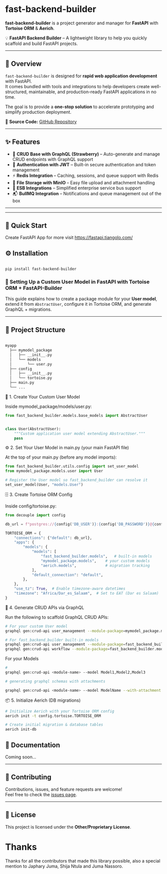 # fast-backend-builder

**fast-backend-builder** is a project generator and manager for **FastAPI** with **Tortoise ORM** & **Aerich**.

💡 **FastAPI Backend Builder** – A lightweight library to help you quickly scaffold and build FastAPI projects.

---

## 📌 Overview
`fast-backend-builder` is designed for **rapid web application development** with FastAPI.  
It comes bundled with tools and integrations to help developers create well-structured, maintainable, and production-ready FastAPI applications in no time.

The goal is to provide a **one-stop solution** to accelerate prototyping and simplify production deployment.

🔗 **Source Code:** [GitHub Repository](https://github.com/jay-ludanga/fast-backend-builder)

---

## ✨ Features

- 🚀 **CRUD Base with GraphQL (Strawberry)** – Auto-generate and manage CRUD endpoints with GraphQL support  
- 🔐 **Authentication with JWT** – Built-in secure authentication and token management  
- ⚡ **Redis Integration** – Caching, sessions, and queue support with Redis  
- 📂 **File Storage with MinIO** – Easy file upload and attachment handling  
- 🔗 **ESB Integrations** – Simplified enterprise service bus support  
- 📬 **BullMQ Integration** – Notifications and queue management out of the box  

---

---

## 🚀 Quick Start

Create FastAPI App for more visit https://fastapi.tiangolo.com/

## ⚙️ Installation

```bash

pip install fast-backend-builder
```

### 🚀 Setting Up a Custom User Model in FastAPI with Tortoise ORM + FastAPI-Builder

This guide explains how to create a package module for your **User model**, extend it from `AbstractUser`, configure it in Tortoise ORM, and generate GraphQL + migrations.

---

## 📂 Project Structure

```bash

myapp
  ├── mymodel_package
  │   ├── __init__.py
  │   └── models
  │       └── user.py
  ├── config
  │   ├── __init__.py
  │   └── tortoise.py
  ├── main.py
  └── ...
```

👤 1. Create Your Custom User Model

Inside mymodel_package/models/user.py:

```python
from fast_backend_builder.models.base_models import AbstractUser


class User(AbstractUser):
    """Custom application user model extending AbstractUser."""
    pass
```

⚙️ 2. Set Your User Model in main.py (your main FastAPI file)

At the top of your main.py (before any model imports):

```python
from fast_backend_builder.utils.config import set_user_model
from mymodel_package.models.user import User

# Register the User model so fast_backend_builder can resolve it
set_user_model(User, "models.User")
```

🗄️ 3. Create Tortoise ORM Config

Inside config/tortoise.py:
```python
from decouple import config

db_url = f"postgres://{config('DB_USER')}:{config('DB_PASSWORD')}@{config('DB_HOST')}:{config('DB_PORT')}/{config('DB_NAME')}"

TORTOISE_ORM = {
    "connections": {"default": db_url},
    "apps": {
        "models": {
            "models": [
                "fast_backend_builder.models",   # built-in models
                "mymodel_package.models",    # your custom models
                "aerich.models",             # migration tracking
            ],
            "default_connection": "default",
        },
    },
    "use_tz": True,  # Enable timezone-aware datetimes
    "timezone": "Africa/Dar_es_Salaam",  # Set to EAT (Dar es Salaam)
}
```

🔧 4. Generate CRUD APIs via GraphQL

Run the following to scaffold GraphQL CRUD APIs:
```bash
# For your custom User model
graphql gen:crud-api user_management --module-package=mymodel_package.models --model User

# For fast_backend_builder built-in models
graphql gen:crud-api user_management --module-package=fast_backend_builder.models --model Group,Permission,Headship
graphql gen:crud-api workflow --module-package=fast_backend_builder.models --model Workflow,WorkflowStep,Transition,Evaluation
```
For your Models
```bash
# 
graphql gen:crud-api <module-name> --model Model1,Model2,Model3

# generating graphql schemas with attachments

graphql gen:crud-api <module-name> --model ModelName --with-attachment
```

📦 5. Initialize Aerich (DB migrations)
```bash
# Initialize Aerich with your Tortoise ORM config
aerich init -t config.tortoise.TORTOISE_ORM

# Create initial migration & database tables
aerich init-db
```

## 📖 Documentation
Coming soon...

---

## 🤝 Contributing
Contributions, issues, and feature requests are welcome!  
Feel free to check the [issues page](https://github.com/jay-ludanga/fast-backend-builder/issues).

---

## 📜 License
This project is licensed under the **Other/Proprietary License**.


# Thanks

Thanks for all the contributors that made this library possible,
also a special mention to Japhary Juma, Shija Ntula and Juma Nassoro.